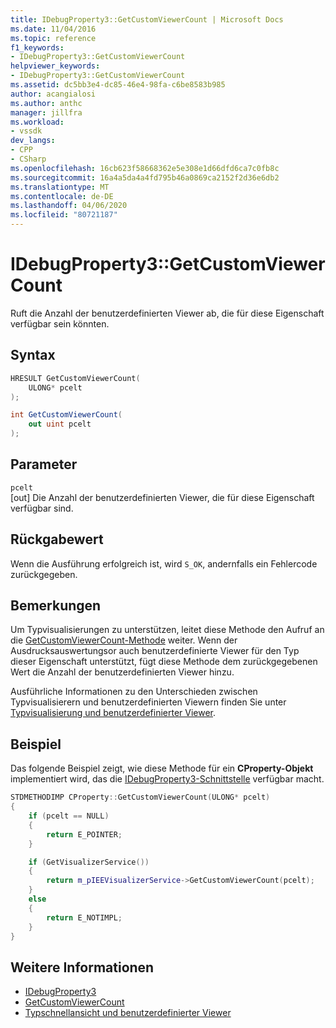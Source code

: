 ```yaml
---
title: IDebugProperty3::GetCustomViewerCount | Microsoft Docs
ms.date: 11/04/2016
ms.topic: reference
f1_keywords:
- IDebugProperty3::GetCustomViewerCount
helpviewer_keywords:
- IDebugProperty3::GetCustomViewerCount
ms.assetid: dc5bb3e4-dc85-46e4-98fa-c6be8583b985
author: acangialosi
ms.author: anthc
manager: jillfra
ms.workload:
- vssdk
dev_langs:
- CPP
- CSharp
ms.openlocfilehash: 16cb623f58668362e5e308e1d66dfd6ca7c0fb8c
ms.sourcegitcommit: 16a4a5da4a4fd795b46a0869ca2152f2d36e6db2
ms.translationtype: MT
ms.contentlocale: de-DE
ms.lasthandoff: 04/06/2020
ms.locfileid: "80721187"
---
```

# <a name="idebugproperty3getcustomviewercount"></a>IDebugProperty3::GetCustomViewerCount
Ruft die Anzahl der benutzerdefinierten Viewer ab, die für diese Eigenschaft verfügbar sein könnten.

## <a name="syntax"></a>Syntax

```cpp
HRESULT GetCustomViewerCount(
    ULONG* pcelt
);
```

```csharp
int GetCustomViewerCount(
    out uint pcelt
);
```

## <a name="parameters"></a>Parameter
`pcelt`\
[out] Die Anzahl der benutzerdefinierten Viewer, die für diese Eigenschaft verfügbar sind.

## <a name="return-value"></a>Rückgabewert
Wenn die Ausführung erfolgreich ist, wird `S_OK`, andernfalls ein Fehlercode zurückgegeben.

## <a name="remarks"></a>Bemerkungen
Um Typvisualisierungen zu unterstützen, leitet diese Methode den Aufruf an die [GetCustomViewerCount-Methode](../../../extensibility/debugger/reference/ieevisualizerservice-getcustomviewercount.md) weiter. Wenn der Ausdrucksauswertungsor auch benutzerdefinierte Viewer für den Typ dieser Eigenschaft unterstützt, fügt diese Methode dem zurückgegebenen Wert die Anzahl der benutzerdefinierten Viewer hinzu.

Ausführliche Informationen zu den Unterschieden zwischen Typvisualisierern und benutzerdefinierten Viewern finden Sie unter [Typvisualisierung und benutzerdefinierter Viewer](../../../extensibility/debugger/type-visualizer-and-custom-viewer.md).

## <a name="example"></a>Beispiel
Das folgende Beispiel zeigt, wie diese Methode für ein **CProperty-Objekt** implementiert wird, das die [IDebugProperty3-Schnittstelle](../../../extensibility/debugger/reference/idebugproperty3.md) verfügbar macht.

```cpp
STDMETHODIMP CProperty::GetCustomViewerCount(ULONG* pcelt)
{
    if (pcelt == NULL)
    {
        return E_POINTER;
    }

    if (GetVisualizerService())
    {
        return m_pIEEVisualizerService->GetCustomViewerCount(pcelt);
    }
    else
    {
        return E_NOTIMPL;
    }
}
```

## <a name="see-also"></a>Weitere Informationen
- [IDebugProperty3](../../../extensibility/debugger/reference/idebugproperty3.md)
- [GetCustomViewerCount](../../../extensibility/debugger/reference/ieevisualizerservice-getcustomviewercount.md)
- [Typschnellansicht und benutzerdefinierter Viewer](../../../extensibility/debugger/type-visualizer-and-custom-viewer.md)
